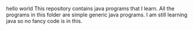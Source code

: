 hello world
This repository contains java programs that I learn. 
All the programs in this folder are simple generic java programs. 
I am still learning java so no fancy code is in this.